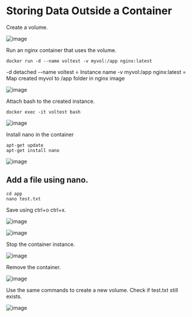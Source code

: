 # Storing Data Outside a Container

Create a volume.

![image](https://user-images.githubusercontent.com/80820244/236171846-4c03b8a7-35a8-4adf-981b-99cb27feb4ef.png)

Run an nginx container that uses the volume.
```
docker run -d --name voltest -v myvol:/app nginx:latest
```

-d detached 
--name voltest = Instance name
-v myvol:/app nginx:latest = Map created myvol to /app folder in nginx image

![image](https://user-images.githubusercontent.com/80820244/236173365-e5b29c41-c926-404f-aa2e-d29fb64c4b78.png)

Attach bash to the created instance.
```
docker exec -it voltest bash
```

![image](https://user-images.githubusercontent.com/80820244/236173640-41a3c66f-03c0-4646-b48c-93b4dfdff8b3.png)


Install nano in the container

```
apt-get update
apt-get install nano
```
![image](https://user-images.githubusercontent.com/80820244/236174026-3b963e94-ee7b-490f-a5e9-b8fe39f48407.png)

## Add a file using nano.

```
cd app
nano test.txt
```

Save using ctrl+o ctrl+x.

![image](https://user-images.githubusercontent.com/80820244/236174347-40b6483d-dffc-4550-8ea0-e8a31f40f093.png)

![image](https://user-images.githubusercontent.com/80820244/236174697-41afcb74-8c63-403d-b102-f100fe72808c.png)


Stop the container instance.

![image](https://user-images.githubusercontent.com/80820244/236175072-54e9d119-418e-40e1-8cca-d25f72232dc4.png)

Remove the container.

![image](https://user-images.githubusercontent.com/80820244/236175144-ead2767c-7c2f-4152-a22f-09e33568ad9b.png)

Use the same commands to create a new volume. Check if test.txt still exists.

![image](https://user-images.githubusercontent.com/80820244/236175407-6f0ed1ef-ceff-42b4-a6ec-02afcf06349c.png)

